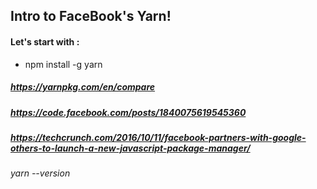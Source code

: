 ## Intro to FaceBook's Yarn!

####  Let's start with :

* npm install -g yarn

##### https://yarnpkg.com/en/compare
##### https://code.facebook.com/posts/1840075619545360
##### https://techcrunch.com/2016/10/11/facebook-partners-with-google-others-to-launch-a-new-javascript-package-manager/

###### yarn --version
